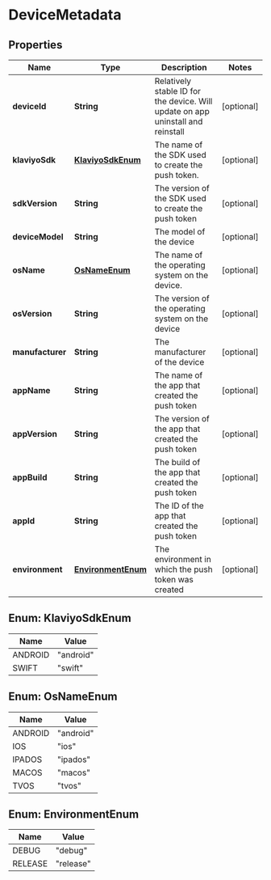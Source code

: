 # DeviceMetadata

## Properties
Name | Type | Description | Notes
------------ | ------------- | ------------- | -------------
**deviceId** | **String** | Relatively stable ID for the device. Will update on app uninstall and reinstall |  [optional]
**klaviyoSdk** | [**KlaviyoSdkEnum**](#KlaviyoSdkEnum) | The name of the SDK used to create the push token. |  [optional]
**sdkVersion** | **String** | The version of the SDK used to create the push token |  [optional]
**deviceModel** | **String** | The model of the device |  [optional]
**osName** | [**OsNameEnum**](#OsNameEnum) | The name of the operating system on the device. |  [optional]
**osVersion** | **String** | The version of the operating system on the device |  [optional]
**manufacturer** | **String** | The manufacturer of the device |  [optional]
**appName** | **String** | The name of the app that created the push token |  [optional]
**appVersion** | **String** | The version of the app that created the push token |  [optional]
**appBuild** | **String** | The build of the app that created the push token |  [optional]
**appId** | **String** | The ID of the app that created the push token |  [optional]
**environment** | [**EnvironmentEnum**](#EnvironmentEnum) | The environment in which the push token was created |  [optional]

<a name="KlaviyoSdkEnum"></a>
## Enum: KlaviyoSdkEnum
Name | Value
---- | -----
ANDROID | &quot;android&quot;
SWIFT | &quot;swift&quot;

<a name="OsNameEnum"></a>
## Enum: OsNameEnum
Name | Value
---- | -----
ANDROID | &quot;android&quot;
IOS | &quot;ios&quot;
IPADOS | &quot;ipados&quot;
MACOS | &quot;macos&quot;
TVOS | &quot;tvos&quot;

<a name="EnvironmentEnum"></a>
## Enum: EnvironmentEnum
Name | Value
---- | -----
DEBUG | &quot;debug&quot;
RELEASE | &quot;release&quot;
